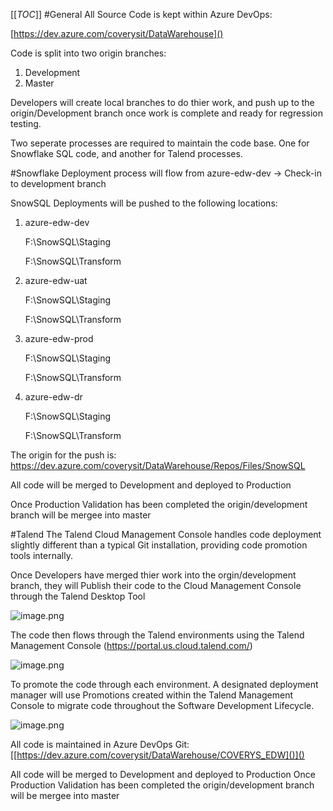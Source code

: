 [[_TOC_]]
#General
All Source Code is kept within Azure DevOps:

[https://dev.azure.com/coverysit/DataWarehouse]()

Code is split into two origin branches:
1. Development
1. Master

Developers will create local branches to do thier work, and push up to the
origin/Development branch once work is complete and ready for regression testing.

Two seperate processes are required to maintain the code base. One for Snowflake
SQL code, and another for Talend processes.

#Snowflake
Deployment process will flow from azure-edw-dev -> Check-in to development branch

SnowSQL Deployments will be pushed to the following locations:

1. azure-edw-dev

    F:\SnowSQL\Staging

   F:\SnowSQL\Transform

1. azure-edw-uat
 
   F:\SnowSQL\Staging
   
   F:\SnowSQL\Transform

1. azure-edw-prod

   F:\SnowSQL\Staging
   
   F:\SnowSQL\Transform

1. azure-edw-dr

   F:\SnowSQL\Staging

   F:\SnowSQL\Transform

The origin for the push is:
https://dev.azure.com/coverysit/DataWarehouse/Repos/Files/SnowSQL

All code will be merged to Development and deployed to Production

Once Production Validation has been completed the origin/development branch will be
mergee into master

#Talend
The Talend Cloud Management Console handles code deployment slightly different
than a typical Git installation, providing code promotion tools internally.

Once Developers have merged thier work into the orgin/development branch, they will
Publish their code to the Cloud Management Console through the Talend Desktop Tool

![image.png](/.attachments/image-d307f20d-96b1-4c99-b23f-0cf76810d359.png)

The code then flows through the Talend environments using the Talend Management
Console (https://portal.us.cloud.talend.com/)

![image.png](/.attachments/image-941113b4-cb94-498b-895f-0ae05a6363fb.png)

To promote the code through each environment. A designated deployment manager
will use Promotions created within the Talend Management Console to migrate code
throughout the Software Development Lifecycle.

![image.png](/.attachments/image-95bf00bb-91f5-4fde-95b7-2662a603b4ac.png)

All code is maintained in Azure DevOps Git:
[[https://dev.azure.com/coverysit/DataWarehouse/COVERYS_EDW]()]()

All code will be merged to Development and deployed to Production
Once Production Validation has been completed the origin/development branch will be
mergee into master